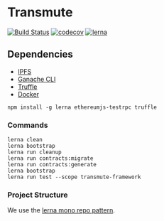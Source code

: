 # Transmute

[![Build Status](https://travis-ci.org/transmute-industries/transmute.svg?branch=master)](https://travis-ci.org/transmute-industries/lerna-transmute)
[![codecov](https://codecov.io/gh/transmute-industries/transmute/branch/master/graph/badge.svg)](https://codecov.io/gh/transmute-industries/transmute)
[![lerna](https://img.shields.io/badge/maintained%20with-lerna-cc00ff.svg)](https://lernajs.io/)

## Dependencies

* [IPFS](https://ipfs.io/)
* [Ganache CLI](https://github.com/trufflesuite/ganache-cli)
* [Truffle](http://truffleframework.com/)
* [Docker](https://www.docker.com/)

```
npm install -g lerna ethereumjs-testrpc truffle
```

### Commands

```
lerna clean
lerna bootstrap
lerna run cleanup
lerna run contracts:migrate
lerna run contracts:generate
lerna bootstrap
lerna run test --scope transmute-framework
```

### Project Structure

We use the [lerna mono repo pattern](https://github.com/lerna/lerna).
